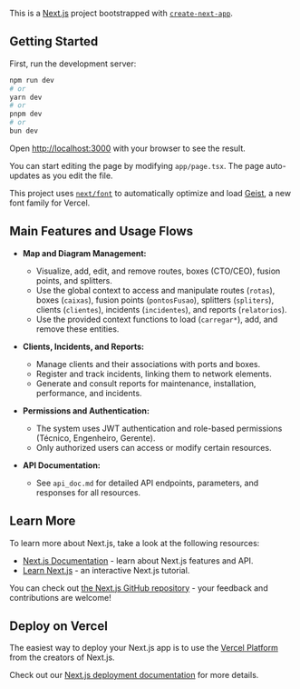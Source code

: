 This is a [Next.js](https://nextjs.org) project bootstrapped with [`create-next-app`](https://nextjs.org/docs/app/api-reference/cli/create-next-app).

## Getting Started

First, run the development server:

```bash
npm run dev
# or
yarn dev
# or
pnpm dev
# or
bun dev
```

Open [http://localhost:3000](http://localhost:3000) with your browser to see the result.

You can start editing the page by modifying `app/page.tsx`. The page auto-updates as you edit the file.

This project uses [`next/font`](https://nextjs.org/docs/app/building-your-application/optimizing/fonts) to automatically optimize and load [Geist](https://vercel.com/font), a new font family for Vercel.

## Main Features and Usage Flows

- **Map and Diagram Management:**
  - Visualize, add, edit, and remove routes, boxes (CTO/CEO), fusion points, and splitters.
  - Use the global context to access and manipulate routes (`rotas`), boxes (`caixas`), fusion points (`pontosFusao`), splitters (`spliters`), clients (`clientes`), incidents (`incidentes`), and reports (`relatorios`).
  - Use the provided context functions to load (`carregar*`), add, and remove these entities.

- **Clients, Incidents, and Reports:**
  - Manage clients and their associations with ports and boxes.
  - Register and track incidents, linking them to network elements.
  - Generate and consult reports for maintenance, installation, performance, and incidents.

- **Permissions and Authentication:**
  - The system uses JWT authentication and role-based permissions (Técnico, Engenheiro, Gerente).
  - Only authorized users can access or modify certain resources.

- **API Documentation:**
  - See `api_doc.md` for detailed API endpoints, parameters, and responses for all resources.

## Learn More

To learn more about Next.js, take a look at the following resources:

- [Next.js Documentation](https://nextjs.org/docs) - learn about Next.js features and API.
- [Learn Next.js](https://nextjs.org/learn) - an interactive Next.js tutorial.

You can check out [the Next.js GitHub repository](https://github.com/vercel/next.js) - your feedback and contributions are welcome!

## Deploy on Vercel

The easiest way to deploy your Next.js app is to use the [Vercel Platform](https://vercel.com/new?utm_medium=default-template&filter=next.js&utm_source=create-next-app&utm_campaign=create-next-app-readme) from the creators of Next.js.

Check out our [Next.js deployment documentation](https://nextjs.org/docs/app/building-your-application/deploying) for more details.
